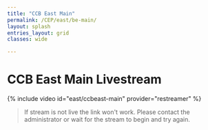 ```yaml
---
title: "CCB East Main"
permalink: /CEP/east/be-main/
layout: splash
entries_layout: grid
classes: wide

---
```


# CCB East Main Livestream

{% include video id="east/ccbeast-main" provider="restreamer" %}

> If stream is not live the link won't work. Please contact the administrator or wait for the stream to begin and try again.